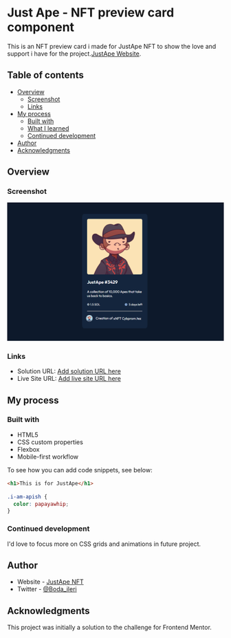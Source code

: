 # Just Ape - NFT preview card component 

This is an NFT preview card i made for JustApe NFT to show the love and support i have for the project.[JustApe Website](https://www.justape.co). 


## Table of contents

- [Overview](#overview)
  - [Screenshot](#screenshot)
  - [Links](#links)
- [My process](#my-process)
  - [Built with](#built-with)
  - [What I learned](#what-i-learned)
  - [Continued development](#continued-development)
- [Author](#author)
- [Acknowledgments](#acknowledgments)



## Overview


### Screenshot

![](images/cybpromm.png)

### Links

- Solution URL: [Add solution URL here](https://your-solution-url.com)
- Live Site URL: [Add live site URL here](https://your-live-site-url.com)

## My process

### Built with

- HTML5 
- CSS custom properties
- Flexbox
- Mobile-first workflow



To see how you can add code snippets, see below:

```html
<h1>This is for JustApe</h1>
```
```css
.i-am-apish {
  color: papayawhip;
}
```

### Continued development

I'd love to focus more on CSS grids and animations in future project.



## Author

- Website - [JustApe NFT](https://www.your-site.com)
- Twitter - [@Boda_ileri](https://www.twitter.com/boda_ileri)


## Acknowledgments

This project was initially a solution to the challenge for Frontend Mentor. 

